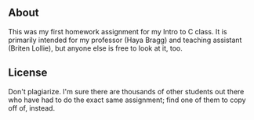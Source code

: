 ## About ##

This was my first homework assignment for my Intro to C class. It is primarily intended for my professor (Haya Bragg) and teaching assistant (Briten Lollie), but anyone else is free to look at it, too.

## License ##
Don't plagiarize. I'm sure there are thousands of other students out there who have had to do the exact same assignment; find one of them to copy off of, instead.